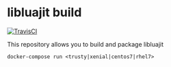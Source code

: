 # libluajit build

[![TravisCI](https://img.shields.io/travis/charlesportwoodii/luajit-build.svg?style=flat-square "TravisCI")](https://travis-ci.org/charlesportwoodii/luajit-build)

This repository allows you to build and package libluajit

```
docker-compose run <trusty|xenial|centos7|rhel7>
```

